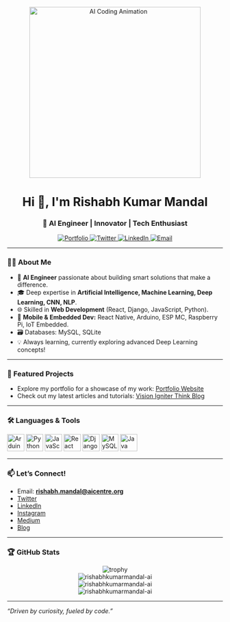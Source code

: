 <p align="center">
  <img src="https://media.giphy.com/media/qgQUggAC3Pfv687qPC/giphy.gif" alt="AI Coding Animation" width="400"/>
</p>

<h1 align="center">Hi 👋, I'm Rishabh Kumar Mandal</h1>
<h3 align="center">🚀 AI Engineer | Innovator | Tech Enthusiast</h3>

<p align="center">
  <a href="https://port-folio-sable-eight.vercel.app/" target="_blank">
    <img src="https://img.shields.io/badge/Portfolio-Visit-blue?style=for-the-badge&logo=vercel" alt="Portfolio" />
  </a>
  <a href="https://twitter.com/rishabh_kmandal" target="_blank">
    <img src="https://img.shields.io/twitter/follow/rishabh_kmandal?logo=twitter&style=for-the-badge" alt="Twitter" />
  </a>
  <a href="https://www.linkedin.com/in/rishabh-kumar-mandal-2470b0272" target="_blank">
    <img src="https://img.shields.io/badge/LinkedIn-Connect-blue?style=for-the-badge&logo=linkedin" alt="LinkedIn" />
  </a>
  <a href="mailto:rishabh.mandal@aicentre.org" target="_blank">
    <img src="https://img.shields.io/badge/Email-Contact-red?style=for-the-badge&logo=gmail" alt="Email" />
  </a>
</p>

---

### 👨‍💻 About Me

- 🧠 **AI Engineer** passionate about building smart solutions that make a difference.
- 🎓 Deep expertise in **Artificial Intelligence, Machine Learning, Deep Learning, CNN, NLP**.
- 🌐 Skilled in **Web Development** (React, Django, JavaScript, Python).
- 📱 **Mobile & Embedded Dev:** React Native, Arduino, ESP MC, Raspberry Pi, IoT Embedded.
- 🗃️ Databases: MySQL, SQLite
- 💡 Always learning, currently exploring advanced Deep Learning concepts!

---

### 🌟 Featured Projects

- Explore my portfolio for a showcase of my work: [Portfolio Website](https://port-folio-sable-eight.vercel.app/)
- Check out my latest articles and tutorials: [Vision Igniter Think Blog](https://visionigniterthink.blogspot.com/)

---

### 🛠️ Languages & Tools

<p>
  <img src="https://cdn.worldvectorlogo.com/logos/arduino-1.svg" alt="Arduino" width="40" height="40"/>
  <img src="https://cdn.jsdelivr.net/gh/devicons/devicon/icons/python/python-original.svg" alt="Python" width="40" height="40"/>
  <img src="https://cdn.jsdelivr.net/gh/devicons/devicon/icons/javascript/javascript-original.svg" alt="JavaScript" width="40" height="40"/>
  <img src="https://cdn.jsdelivr.net/gh/devicons/devicon/icons/react/react-original.svg" alt="React" width="40" height="40"/>
  <img src="https://cdn.jsdelivr.net/gh/devicons/devicon/icons/django/django-plain.svg" alt="Django" width="40" height="40"/>
  <img src="https://cdn.jsdelivr.net/gh/devicons/devicon/icons/mysql/mysql-original.svg" alt="MySQL" width="40" height="40"/>
  <img src="https://cdn.jsdelivr.net/gh/devicons/devicon/icons/java/java-original.svg" alt="Java" width="40" height="40"/>
</p>

---

### 📫 Let’s Connect!

- Email: **rishabh.mandal@aicentre.org**
- [Twitter](https://twitter.com/rishabh_kmandal)
- [LinkedIn](https://www.linkedin.com/in/rishabh-kumar-mandal-2470b0272)
- [Instagram](https://www.instagram.com/rishabh.kumar.mandal/)
- [Medium](https://medium.com/@rishabh_94784)
- [Blog](https://visionigniterthink.blogspot.com/)

---

### 🏆 GitHub Stats

<p align="center">
  <img src="https://github-profile-trophy.vercel.app/?username=rishabhkumarmandal-ai&theme=radical" alt="trophy"/>
  <br/>
  <img src="https://github-readme-stats.vercel.app/api?username=rishabhkumarmandal-ai&show_icons=true&locale=en" alt="rishabhkumarmandal-ai" />
  <br/>
  <img src="https://github-readme-streak-stats.herokuapp.com/?user=rishabhkumarmandal-ai" alt="rishabhkumarmandal-ai" />
  <br/>
  <img src="https://github-readme-stats.vercel.app/api/top-langs?username=rishabhkumarmandal-ai&show_icons=true&locale=en&layout=compact" alt="rishabhkumarmandal-ai" />
</p>

---

_“Driven by curiosity, fueled by code.”_
